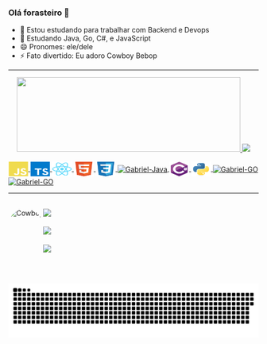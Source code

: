 ### Olá forasteiro 🤠

- 🔭 Estou estudando para trabalhar com Backend e Devops
- 🌱 Estudando Java, Go, C#, e JavaScript
- 😄 Pronomes: ele/dele
- ⚡ Fato divertido: Eu adoro Cowboy Bebop

<div align="center">
  <hr>
  <a href="https://github.com/GabrielTernesSan">
    <img height="150em" width="450em" src="https://github-readme-stats.vercel.app/api?username=GabrielTernesSan&show_icons=true&theme=nord&hide=issues,prs&include_all_commits=true&count_private=true&"/>
  <img height="200em" src="https://github-readme-stats.vercel.app/api/top-langs/?username=GabrielTernesSan&layout=compact&langs_count=7&theme=nord"/>
</div>
<div style="display: inline_block"><br>
  <img align="center" alt="Gabriel-Js" height="30" width="40" src="https://raw.githubusercontent.com/devicons/devicon/master/icons/javascript/javascript-plain.svg">
  <img align="center" alt="Gabriel-Ts" height="30" width="40" src="https://raw.githubusercontent.com/devicons/devicon/master/icons/typescript/typescript-plain.svg">
  <img align="center" alt="Gabriel-React" height="30" width="40" src="https://raw.githubusercontent.com/devicons/devicon/master/icons/react/react-original.svg">
  <img align="center" alt="Gabriel-HTML" height="30" width="40" src="https://raw.githubusercontent.com/devicons/devicon/master/icons/html5/html5-original.svg">
  <img align="center" alt="Gabriel-CSS" height="30" width="40" src="https://raw.githubusercontent.com/devicons/devicon/master/icons/css3/css3-original.svg">
  <img align="center" alt="Gabriel-Java" height="30" width="40" src="https://cdn.jsdelivr.net/gh/devicons/devicon/icons/java/java-original.svg">
  <img align="center" alt="Gabriel-Csharp" height="30" width="40" src="https://raw.githubusercontent.com/devicons/devicon/master/icons/csharp/csharp-original.svg">
  <img align="center" alt="Rafa-Python" height="30" width="40" src="https://raw.githubusercontent.com/devicons/devicon/master/icons/python/python-original.svg">
  <img align="center" alt="Gabriel-GO" height="30" width="40" src="https://cdn.jsdelivr.net/gh/devicons/devicon/icons/go/go-original-wordmark.svg">
  <img align="center" alt="Gabriel-GO" height="30" width="40" src="https://cdn.jsdelivr.net/gh/devicons/devicon/icons/arduino/arduino-original.svg">
  <br/>
  <hr>
  <br/>
  <img align="left" alt="Cowboy" height="150" style="border-radius:50px;" src="https://64.media.tumblr.com/dd3907564f169c636acb5559ef1b1ecd/434cb2f88530962c-00/s500x750/1c95a433276cfdd81835f656f04d8f191be39730.gifv">
</div>
  
  <div> 
  <a href="https://www.instagram.com/gabrielsternes/" target="_blank"><img src="https://img.shields.io/badge/-Instagram-%23E4405F?style=for-the-badge&logo=instagram&logoColor=white" target="_blank"></a>
    <br/>
    <br/>
  <a href = "mailto:gabriel.ternes@hotmail.com"><img src="https://img.shields.io/badge/-Hotmail-%23333?style=for-the-badge&logo=gmail&logoColor=white" target="_blank"></a>
    <br/>
    <br/>
  <a href="https://www.linkedin.com/in/gabriel-ternes-1b98021ba/" target="_blank"><img src="https://img.shields.io/badge/-LinkedIn-%230077B5?style=for-the-badge&logo=linkedin&logoColor=white" target="_blank"></a> 
 
  ![Snake animation](https://github.com/GabrielTernesSan/GabrielTernesSan/blob/output/github-contribution-grid-snake.svg)
 
</div>
